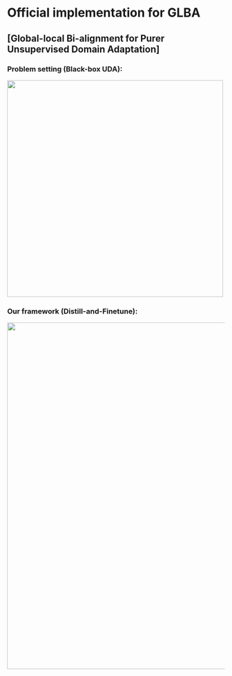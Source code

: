 # Official implementation for **GLBA**

## [**Global-local Bi-alignment for Purer Unsupervised Domain Adaptation**]

### Problem setting (Black-box UDA):  

<img src="figs/problem.png" width="500" div align=center/>

### Our framework (Distill-and-Finetune):  

<img src="figs/method.png" width="800" div align=center/>
